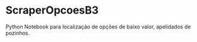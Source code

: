 # ScraperOpcoesB3
Python Notebook para localização de opções de baixo valor, apelidados de pozinhos.
